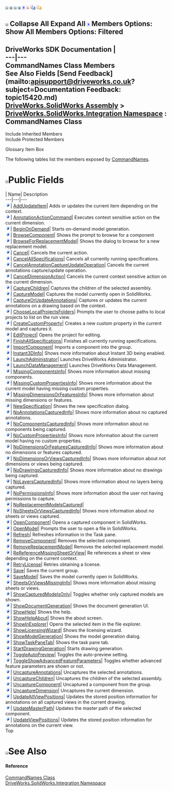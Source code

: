 ![](dotnetimages/collapse.gif) ![](dotnetimages/expand.gif) ![](dotnetimages/collapse.gif) ![](dotnetimages/expand.gif) ![](dotnetimages/drpdown.gif) ![](dotnetimages/drpdown_orange.gif) ![](dotnetimages/copycode.gif) ![](dotnetimages/copycodeHighlight.gif)

![](dotnetimages/collapse.gif) Collapse All Expand All ![](dotnetimages/drpdown.gif) Members Options: Show All  Members Options: Filtered   
---  
DriveWorks SDK Documentation  |   
---|---  
CommandNames Class Members   
See Also Fields [Send Feedback](mailto:apisupport@driveworks.co.uk?subject=Documentation Feedback: topic15420.md)  
[DriveWorks.SolidWorks Assembly](topic13342.md) > [DriveWorks.SolidWorks.Integration Namespace](topic15418.md) : CommandNames Class  
---  
  
Include Inherited Members    
Include Protected Members  


Glossary Item Box

The following tables list the members exposed by [CommandNames](topic15420.md).

# ![](dotnetimages/collapse.gif)Public Fields

| Name| Description  
---|---|---  
![Public Field](dotnetimages/publicField.gif)| [AddUpdateItem](topic15426.md)| Adds or updates the current item depending on the context.   
![Public Field](dotnetimages/publicField.gif)| [AnnotationActionCommand](topic15427.md)| Executes context sensitive action on the current dimension.   
![Public Field](dotnetimages/publicField.gif)| [BeginOnDemand](topic15428.md)| Starts on-demand model generation.   
![Public Field](dotnetimages/publicField.gif)| [BrowseComponent](topic15429.md)| Shows the prompt to browse for a component   
![Public Field](dotnetimages/publicField.gif)| [BrowseForReplacementModel](topic15430.md)| Shows the dialog to browse for a new replacement model.   
![Public Field](dotnetimages/publicField.gif)| [Cancel](topic15431.md)| Cancels the current action.   
![Public Field](dotnetimages/publicField.gif)| [CancelAllSpecifications](topic15432.md)| Cancels all currently running specifications.   
![Public Field](dotnetimages/publicField.gif)| [CancelAnnotationCaptureUpdateOperation](topic15433.md)| Cancels the current annotations capture/update operation.   
![Public Field](dotnetimages/publicField.gif)| [CancelDimensionAction](topic15434.md)| Cancels the current context sensitive action on the current dimension.   
![Public Field](dotnetimages/publicField.gif)| [CaptureChildren](topic15435.md)| Captures the children of the selected assembly.   
![Public Field](dotnetimages/publicField.gif)| [CaptureModel](topic15436.md)| Captures the model currently open in SolidWorks.   
![Public Field](dotnetimages/publicField.gif)| [CaptureOrUpdateAnnotations](topic15437.md)| Captures or updates the current annotations on a drawing based on the context.   
![Public Field](dotnetimages/publicField.gif)| [ChooseLocalProjectsFolders](topic15438.md)| Prompts the user to choose paths to local projects to list on the run view.   
![Public Field](dotnetimages/publicField.gif)| [CreateCustomProperty](topic15439.md)| Creates a new custom property in the current model and captures it.   
![Public Field](dotnetimages/publicField.gif)| [EditProject](topic15440.md)| Opens the project for editing.   
![Public Field](dotnetimages/publicField.gif)| [FinishAllSpecifications](topic15441.md)| Finishes all currently running specifications.   
![Public Field](dotnetimages/publicField.gif)| [ImportComponent](topic15442.md)| Imports a component into the group.   
![Public Field](dotnetimages/publicField.gif)| [Instant3DInfo](topic15443.md)| Shows more information about Instant 3D being enabled.   
![Public Field](dotnetimages/publicField.gif)| [LaunchAdministrator](topic15444.md)| Launches DriveWorks Administrator.   
![Public Field](dotnetimages/publicField.gif)| [LaunchDataManagement](topic15445.md)| Launches DriveWorks Data Management.   
![Public Field](dotnetimages/publicField.gif)| [MissingComponentsInfo](topic15446.md)| Shows more information about missing components.   
![Public Field](dotnetimages/publicField.gif)| [MissingCustomPropertiesInfo](topic15447.md)| Shows more information about the current model having missing custom properties.   
![Public Field](dotnetimages/publicField.gif)| [MissingDimensionsOrFeaturesInfo](topic15448.md)| Shows more information about missing dimensions or features.   
![Public Field](dotnetimages/publicField.gif)| [NewSpecification](topic15449.md)| Shows the new specification dialog.   
![Public Field](dotnetimages/publicField.gif)| [NoAnnotationsCapturedInfo](topic15450.md)| Shows more information about no captured annotations.   
![Public Field](dotnetimages/publicField.gif)| [NoComponentsCapturedInfo](topic15451.md)| Shows more information about no components being captured.   
![Public Field](dotnetimages/publicField.gif)| [NoCustomPropertiesInfo](topic15452.md)| Shows more information about the current model having no custom properties.   
![Public Field](dotnetimages/publicField.gif)| [NoDimensionsOrFeaturesCapturedInfo](topic15453.md)| Shows more information about no dimensions or features captured.   
![Public Field](dotnetimages/publicField.gif)| [NoDimensionsOrViewsCapturedInfo](topic15454.md)| Shows more information about not dimensions or views being captured.   
![Public Field](dotnetimages/publicField.gif)| [NoDrawingsCapturedInfo](topic15455.md)| Shows more information about no drawings being captured.   
![Public Field](dotnetimages/publicField.gif)| [NoLayersCapturedInfo](topic15456.md)| Shows more information about no layers being captured.   
![Public Field](dotnetimages/publicField.gif)| [NoPermissionsInfo](topic15457.md)| Shows more information about the user not having permissions to capture.   
![Public Field](dotnetimages/publicField.gif)| [NoReplacementModelsCaptured](topic15458.md)|   
![Public Field](dotnetimages/publicField.gif)| [NoSheetsOrViewsCapturedInfo](topic15459.md)| Shows more information about no sheets or views captured.   
![Public Field](dotnetimages/publicField.gif)| [OpenComponent](topic15460.md)| Opens a captured component in SolidWorks.   
![Public Field](dotnetimages/publicField.gif)| [OpenModel](topic15461.md)| Prompts the user to open a file in SolidWorks.   
![Public Field](dotnetimages/publicField.gif)| [Refresh](topic15462.md)| Refreshes information in the Task pane.   
![Public Field](dotnetimages/publicField.gif)| [RemoveComponent](topic15463.md)| Removes the selected component.   
![Public Field](dotnetimages/publicField.gif)| [RemoveReplacementModel](topic15464.md)| Removes the selected replacement model.   
![Public Field](dotnetimages/publicField.gif)| [ReReferenceMissingSheetOrView](topic15465.md)| Re references a sheet or view depending on the current context.   
![Public Field](dotnetimages/publicField.gif)| [RetryLicense](topic15466.md)| Retries obtaining a license.   
![Public Field](dotnetimages/publicField.gif)| [Save](topic15467.md)| Saves the current group.   
![Public Field](dotnetimages/publicField.gif)| [SaveModel](topic15468.md)| Saves the model currently open in SolidWorks.   
![Public Field](dotnetimages/publicField.gif)| [SheetsOrViewsMissingInfo](topic15469.md)| Shows more information about missing sheets or views.   
![Public Field](dotnetimages/publicField.gif)| [ShowCapturedModelsOnly](topic15470.md)| Toggles whether only captured models are shown.   
![Public Field](dotnetimages/publicField.gif)| [ShowDocumentGeneration](topic15471.md)| Shows the document generation UI.   
![Public Field](dotnetimages/publicField.gif)| [ShowHelp](topic15472.md)| Shows the help.   
![Public Field](dotnetimages/publicField.gif)| [ShowHelpAbout](topic15473.md)| Shows the about screen.   
![Public Field](dotnetimages/publicField.gif)| [ShowInExplorer](topic15474.md)| Opens the selected item in the file explorer.   
![Public Field](dotnetimages/publicField.gif)| [ShowLicensingWizard](topic15475.md)| Shows the licensing wizard.   
![Public Field](dotnetimages/publicField.gif)| [ShowModelGeneration](topic15476.md)| Shows the model generation dialog.   
![Public Field](dotnetimages/publicField.gif)| [ShowTaskPaneTab](topic15477.md)| Shows the task pane tab.   
![Public Field](dotnetimages/publicField.gif)| [StartDrawingGeneration](topic15478.md)| Starts drawing generation.   
![Public Field](dotnetimages/publicField.gif)| [ToggleAutoPreview](topic15479.md)| Toggles the auto-preview setting.   
![Public Field](dotnetimages/publicField.gif)| [ToggleShowAdvancedFeatureParameters](topic15480.md)| Toggles whether advanced feature parameters are shown or not.   
![Public Field](dotnetimages/publicField.gif)| [UncaptureAnnotations](topic15481.md)| Uncaptures the selected annotations.   
![Public Field](dotnetimages/publicField.gif)| [UncaptureChildren](topic15482.md)| Uncaptures the children of the selected assembly.   
![Public Field](dotnetimages/publicField.gif)| [UncaptureComponent](topic15483.md)| Uncaptured a component from the group.   
![Public Field](dotnetimages/publicField.gif)| [UncaptureDimension](topic15484.md)| Uncaptures the current dimension.   
![Public Field](dotnetimages/publicField.gif)| [UpdateAllViewPositions](topic15485.md)| Updates the stored position information for annotations on all captured views in the current drawing.   
![Public Field](dotnetimages/publicField.gif)| [UpdateMasterPath](topic15486.md)| Updates the master path of the selected component.   
![Public Field](dotnetimages/publicField.gif)| [UpdateViewPositions](topic15487.md)| Updates the stored position information for annotations on the current view.   
Top

# ![](dotnetimages/collapse.gif)See Also

#### Reference

[CommandNames Class](topic15420.md)   
[DriveWorks.SolidWorks.Integration Namespace](topic15418.md)


